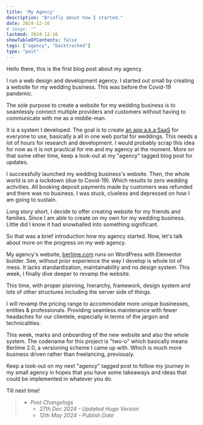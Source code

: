 ```yaml
---
title: 'My Agency'
description: "Briefly about how I started."
date: 2024-12-16
# image: ""
lastmod: 2024-12-16
showTableOfContents: false
tags: ["agency", "backtracked"]
type: "post"
---
```


Hello there, this is the first blog post about my agency.

I run a web design and development agency. I started out small by creating a website for my wedding business. This was before the Covid-19 pandemic.

The sole purpose to create a website for my wedding business is to seamlessly connect multiple providers and customers without having to communicate with me as a middle-man.

It is a system I developed. The goal is to create [an app a.k.a SaaS](https://www.techtarget.com/searchcloudcomputing/definition/Software-as-a-Service) for everyone to use, basically a all in one web portal for weddings. This needs a lot of hours for research and development. I would probably scrap this idea for now as it is not practical for me and my agency at the moment. More on that some other time, keep a look-out at my "agency" tagged blog post for updates.

I successfully launched my wedding business's website. Then, the whole world is on a lockdown (due to Covid-19). Which results to zero wedding activities. All booking deposit payments made by customers was refunded and there was no business. I was stuck, clueless and depressed on how I am going to sustain.

Long story short, I decide to offer creating website for my friends and families. Since I am able to create on my own for my wedding business. Little did I know it had snowballed into something significant.

So that was a brief introduction how my agency started. Now, let's talk about more on the progress on my web agency.

My agency's website, [berlime.com](https://berlime.com) runs on WordPress with Elementor builder. See, without prior experience the way I develop is whole lot of mess. It lacks standardization, maintainability and no design system.
This week, I finally dive deeper to revamp the website.

This time, with proper planning, hierarchy, framework, design system and lots of other structures including the server side of things.

I will revamp the pricing range to accommodate more unique businesses, entities & professionals. Providing seamless maintenance with fewer headaches for our clientele, especially in terms of the jargon and technicalities.

This week, marks and onboarding of the new website and also the whole system. The codename for this project is "two-o" which basically means Berlime 2.0, a versioning scheme I came up with. Which is much more business driven rather than freelancing, previously.

Keep a look-out on my next "agency" tagged post to follow my journey in my small agency in hopes that you have some takeaways and ideas that could be implemented in whatever you do.

Till next time!

> - *Post Changelogs*
>   - *27th Dec 2024 - Updated Hugo Version*
>   - *12th May 2024 - Publish Date*
